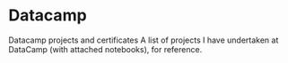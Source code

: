 # Datacamp
Datacamp projects and certificates
A list of projects I have undertaken at DataCamp (with attached notebooks), for reference.
